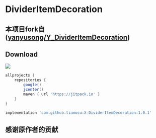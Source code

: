 # DividerItemDecoration
## 本项目fork自([yanyusong/Y_DividerItemDecoration](https://github.com/yanyusong/Y_DividerItemDecoration))

## Download
[![](https://jitpack.io/v/tiamosu/X-DividerItemDecoration.svg)](https://jitpack.io/#tiamosu/X-DividerItemDecoration)

```groovy
allprojects {
    repositories {
        google()
        jcenter()
        maven { url 'https://jitpack.io' }
    }
}
```

``` groovy
implementation 'com.github.tiamosu:X-DividerItemDecoration:1.0.1'
```

## 感谢原作者的贡献

